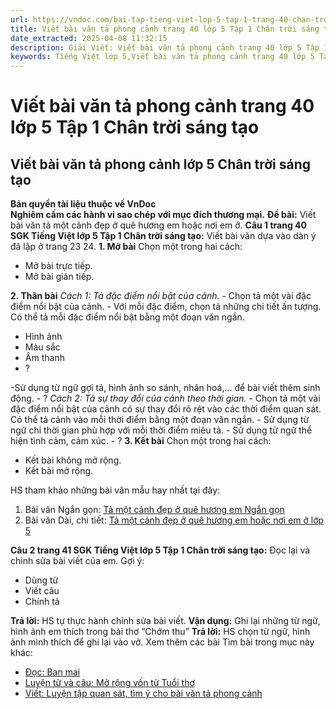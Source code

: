 ```yaml
---
url: https://vndoc.com/bai-tap-tieng-viet-lop-5-tap-1-trang-40-chan-troi-sang-tao-319204
title: Viết bài văn tả phong cảnh trang 40 lớp 5 Tập 1 Chân trời sáng tạo - VnDoc.com
date_extracted: 2025-04-08 11:32:15
description: Giải Viết: Viết bài văn tả phong cảnh trang 40 lớp 5 Tập 1 Chân trời sáng tạo gồm các phần hướng dẫn giải chi tiết, đầy đủ nhất chỉ có trên VnDoc. Mời các bạn tham khảo.
keywords: Tiếng Việt lớp 5,Viết bài văn tả phong cảnh trang 40 lớp 5 Tập 1 Chân trời sáng tạo,Bài tập Tiếng Việt lớp 5 Tập 1 trang 40 Chân trời sáng tạo,Viết bài văn tả phong cảnh lớp 5 Chân trời sáng tạo,Tiếng Việt lớp 5 trang 40 Tập 1 Chân trời sáng tạo,Viết bài văn tả phong cảnh lớp 5,Viết bài văn tả phong cảnh lớp 5 trang 40,Tiếng Việt lớp 5 Chân trời sáng tạo,Tiếng Việt lớp 5 Tập 1,sgk Tiếng Việt lớp 5
---
```


# Viết bài văn tả phong cảnh trang 40 lớp 5 Tập 1 Chân trời sáng tạo
## **Viết bài văn tả phong cảnh lớp 5 Chân trời sáng tạo**
**Bản quyền tài liệu thuộc về VnDoc**  
**Nghiêm cấm các hành vi sao chép với mục đích thương mại.**
**Đề bài:** Viết bài văn tả một cảnh đẹp ở quê hương em hoặc nơi em ở.
**Câu 1 trang 40 SGK Tiếng Việt lớp 5 Tập 1 Chân trời sáng tạo:** Viết bài văn dựa vào dàn ý đã lập ở trang 23 24.
**1\. Mở bài**
Chọn một trong hai cách:
  * Mở bài trực tiếp.
  * Mở bài gián tiếp.

**2\. Thân bài**
 _Cách 1: Tả đặc điểm nổi bật của cảnh._
\- Chọn tả một vài đặc điểm nổi bật của cảnh.
\- Với mỗi đặc điểm, chọn tả những chi tiết ấn tượng. Có thể tả mỗi đặc điểm nổi bật bằng một đoạn văn ngắn.
  * Hình ảnh
  * Màu sắc
  * Âm thanh
  * ?

-Sử dụng từ ngữ gợi tả, hình ảnh so sánh, nhân hoá,... để bài viết thêm sinh động.
\- ?
_Cách 2: Tả sự thay đổi của cảnh theo thời gian._
\- Chọn tả một vài đặc điểm nổi bật của cảnh có sự thay đổi rõ rệt vào các thời điểm quan sát. Có thể tả cảnh vào mỗi thời điểm bằng một đoạn văn ngắn.
\- Sử dụng từ ngữ chỉ thời gian phù hợp với mỗi thời điểm miêu tả.
\- Sử dụng từ ngữ thể hiện tình cảm, cảm xúc.
\- ?
**3\. Kết bài**
Chọn một trong hai cách:
  * Kết bài không mở rộng.
  * Kết bài mở rộng.

HS tham khảo những bài văn mẫu hay nhất tại đây:
  1. Bài văn Ngắn gọn: [Tả một cảnh đẹp ở quê hương em Ngắn gọn](<https://vndoc.com/van-ta-canh-dep-o-dia-phuong-em-lop-5-ngan-gon-307245>)
  2. Bài văn Dài, chi tiết: [Tả một cảnh đẹp ở quê hương em hoặc nơi em ở lớp 5](<https://vndoc.com/van-mau-lop-5-ta-lai-mot-canh-dep-cua-que-huong-ma-em-thich-nhat-132731>)

**Câu 2 trang 41 SGK Tiếng Việt lớp 5 Tập 1 Chân trời sáng tạo:** Đọc lại và chỉnh sửa bài viết của em.
Gợi ý:
  * Dùng từ
  * Viết câu
  * Chính tả

**Trả lời:**
HS tự thực hành chỉnh sửa bài viết.
**Vận dụng:** Ghi lại những từ ngữ, hình ảnh em thích trong bài thơ “Chớm thu”
**Trả lời:**
HS chọn từ ngữ, hình ảnh mình thích để ghi lại vào vở.
Xem thêm các bài Tìm bài trong mục này khác:
  * [Đọc: Ban mai](</bai-tap-tieng-viet-lop-5-tap-1-trang-42-chan-troi-sang-tao-319205>)
  * [Luyện từ và câu: Mở rộng vốn từ Tuổi thơ](</bai-tap-tieng-viet-lop-5-tap-1-trang-43-chan-troi-sang-tao-319207>)
  * [Viết: Luyện tập quan sát, tìm ý cho bài văn tả phong cảnh](</bai-tap-tieng-viet-lop-5-tap-1-trang-44-chan-troi-sang-tao-319208>)

